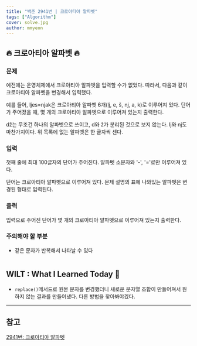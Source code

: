```yaml
---
title: "백준 2941번 | 크로아티아 알파벳"
tags: ["Algorithm"]
cover: solve.jpg
author: mmyeon
---
```


## 🔥 크로아티아 알파벳 🔥

### 문제

예전에는 운영체제에서 크로아티아 알파벳을 입력할 수가 없었다. 따라서, 다음과 같이 크로아티아 알파벳을 변경해서 입력했다.

예를 들어, ljes=njak은 크로아티아 알파벳 6개(lj, e, š, nj, a, k)로 이루어져 있다. 단어가 주어졌을 때, 몇 개의 크로아티아 알파벳으로 이루어져 있는지 출력한다.

dž는 무조건 하나의 알파벳으로 쓰이고, d와 ž가 분리된 것으로 보지 않는다. lj와 nj도 마찬가지이다. 위 목록에 없는 알파벳은 한 글자씩 센다.

### 입력

첫째 줄에 최대 100글자의 단어가 주어진다. 알파벳 소문자와 '-', '='로만 이루어져 있다.

단어는 크로아티아 알파벳으로 이루어져 있다. 문제 설명의 표에 나와있는 알파벳은 변경된 형태로 입력된다.

### 출력

입력으로 주어진 단어가 몇 개의 크로아티아 알파벳으로 이루어져 있는지 출력한다.

### 주의해야 할 부분

- 같은 문자가 반복해서 나타날 수 있다

```js
```

## WILT : What I Learned Today 🤔

- `replace()`메서드로 원본 문자를 변경했더니 새로운 문자열 조합이 만들어져서 원하지 않는 결과를 만들어냈다. 다른 방법을 찾아봐야겠다.

---

## 참고

[2941번: 크로아티아 알파벳](https://www.acmicpc.net/problem/2941)
